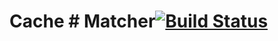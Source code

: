 # Cache # Matcher[![Build Status](https://travis-ci.org/HPI-BP2017N2/Cache.svg?branch=master)](https://travis-ci.org/HPI-BP2017N2/Cache)
